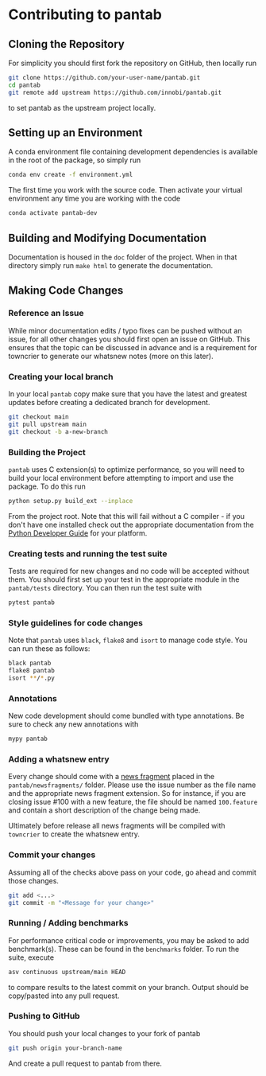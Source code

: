 # Contributing to pantab

## Cloning the Repository

For simplicity you should first fork the repository on GitHub, then locally run

```sh
git clone https://github.com/your-user-name/pantab.git
cd pantab
git remote add upstream https://github.com/innobi/pantab.git
```

to set pantab as the upstream project locally.

## Setting up an Environment

A conda environment file containing development dependencies is available in the root of the package, so simply run

```sh
conda env create -f environment.yml
```

The first time you work with the source code. Then activate your virtual environment any time you are working with the code

```sh
conda activate pantab-dev
```

## Building and Modifying Documentation

Documentation is housed in the `doc` folder of the project. When in that directory simply run `make html` to generate the documentation.

## Making Code Changes

### Reference an Issue

While minor documentation edits / typo fixes can be pushed without an issue, for all other changes you should first open an issue on GitHub. This ensures that the topic can be discussed in advance and is a requirement for towncrier to generate our whatsnew notes (more on this later).

### Creating your local branch

In your local `pantab` copy make sure that you have the latest and greatest updates before creating a dedicated branch for development.

```sh
git checkout main
git pull upstream main
git checkout -b a-new-branch
```

### Building the Project

`pantab` uses C extension(s) to optimize performance, so you will need to build your local environment before attempting to import and use the package. To do this run

```sh
python setup.py build_ext --inplace
```

From the project root. Note that this will fail without a C compiler - if you don't have one installed check out the appropriate documentation from the [Python Developer Guide](https://devguide.python.org/setup/#compile-and-build) for your platform.

### Creating tests and running the test suite

Tests are required for new changes and no code will be accepted without them. You should first set up your test in the appropriate module in the `pantab/tests` directory. You can then run the test suite with

```sh
pytest pantab
```

### Style guidelines for code changes

Note that `pantab` uses `black`, `flake8` and `isort` to manage code style. You can run these as follows:

```sh
black pantab
flake8 pantab
isort **/*.py
```

### Annotations

New code development should come bundled with type annotations. Be sure to check any new annotations with

```sh
mypy pantab
```

### Adding a whatsnew entry

Every change should come with a [news fragment](https://github.com/hawkowl/towncrier#news-fragments) placed in the `pantab/newsfragments/` folder. Please use the issue number as the file name and the appropriate news fragment extension. So for instance, if you are closing issue #100 with a new feature, the file should be named `100.feature` and contain a short description of the change being made.

Ultimately before release all news fragments will be compiled with `towncrier` to create the whatsnew entry.

### Commit your changes

Assuming all of the checks above pass on your code, go ahead and commit those changes. 

```sh
git add <...>
git commit -m "<Message for your change>"
```

### Running / Adding benchmarks

For performance critical code or improvements, you may be asked to add benchmark(s). These can be found in the `benchmarks` folder. To run the suite, execute

```sh
asv continuous upstream/main HEAD
```

to compare results to the latest commit on your branch. Output should be copy/pasted into any pull request.

### Pushing to GitHub

You should push your local changes to your fork of pantab

```sh
git push origin your-branch-name
```

And create a pull request to pantab from there.
